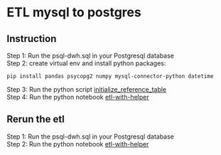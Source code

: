 # ETL mysql to postgres
## Instruction
Step 1: Run the psql-dwh.sql in your Postgresql database \
Step 2: create virtual env and install python packages:  
```
pip install pandas psycopg2 numpy mysql-connector-python datetime
```
Step 3: Run the python script [initialize_reference_table](/initialize_reference_table.py) \
Step 4: Run the python notebook [etl-with-helper](/etl-with-helper.ipynb) 

## Rerun the etl
Step 1: Run the psql-dwh.sql in your Postgresql database \
Step 2: Run the python notebook [etl-with-helper](/etl-with-helper.ipynb) 
